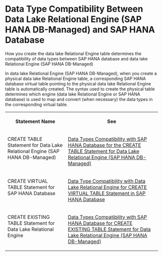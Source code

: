 <!-- loiof24300b848f8407d9a1ba3ca1035bc06 -->

# Data Type Compatibility Between Data Lake Relational Engine \(SAP HANA DB-Managed\) and SAP HANA Database

How you create the data lake Relational Engine table determines the compatibility of data types between SAP HANA database and data lake Relational Engine \(SAP HANA DB-Managed\)



In data lake Relational Engine \(SAP HANA DB-Managed\), when you create a physical data lake Relational Engine table, a corresponding SAP HANA database virtual table pointing to the physical data lake Relational Engine table is automatically created. The syntax used to create the physical table determines which engine \(data lake Relational Engine or SAP HANA database\) is used to map and convert \(when necessary\) the data types in the corresponding virtual table.


<table>
<tr>
<th valign="top">

Statement Name

</th>
<th valign="top">

See

</th>
</tr>
<tr>
<td valign="top">

CREATE TABLE Statement for Data Lake Relational Engine \(SAP HANA DB-Managed\)

</td>
<td valign="top">

[Data Types Compatibility with SAP HANA Database for the CREATE TABLE Statement for Data Lake Relational Engine \(SAP HANA DB-Managed\)](../030-sql-statements/data-types-compatibility-with-sap-hana-database-for-the-create-table-statement-for-data-l-e77d888.md)

</td>
</tr>
<tr>
<td valign="top">

CREATE VIRTUAL TABLE Statement for SAP HANA Database

</td>
<td valign="top">

[Data Type Compatibility with Data Lake Relational Engine for CREATE VIRTUAL TABLE Statement in SAP HANA Database](../080-sap-hana-database-for-data-lake-relational-engine/data-type-compatibility-with-data-lake-relational-engine-fo-fba2b34.md)

</td>
</tr>
<tr>
<td valign="top">

CREATE EXISTING TABLE Statement for Data Lake Relational Engine

</td>
<td valign="top">

[Data Types Compatibility with SAP HANA Database for CREATE EXISTING TABLE Statement for Data Lake Relational Engine \(SAP HANA DB-Managed\)](../030-sql-statements/data-types-compatibility-with-sap-hana-database-for-create-existing-table-statement-for-d-dc89a0d.md)

</td>
</tr>
</table>

